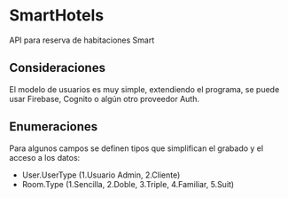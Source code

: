 # SmartHotels
API para reserva de habitaciones Smart

## Consideraciones
El modelo de usuarios es muy simple, extendiendo el programa, se puede usar Firebase, Cognito o algún otro proveedor Auth.

## Enumeraciones
Para algunos campos se definen tipos que simplifican el grabado y el acceso a los datos:

- User.UserType (1.Usuario Admin, 2.Cliente)
- Room.Type (1.Sencilla, 2.Doble, 3.Triple, 4.Familiar, 5.Suit)

